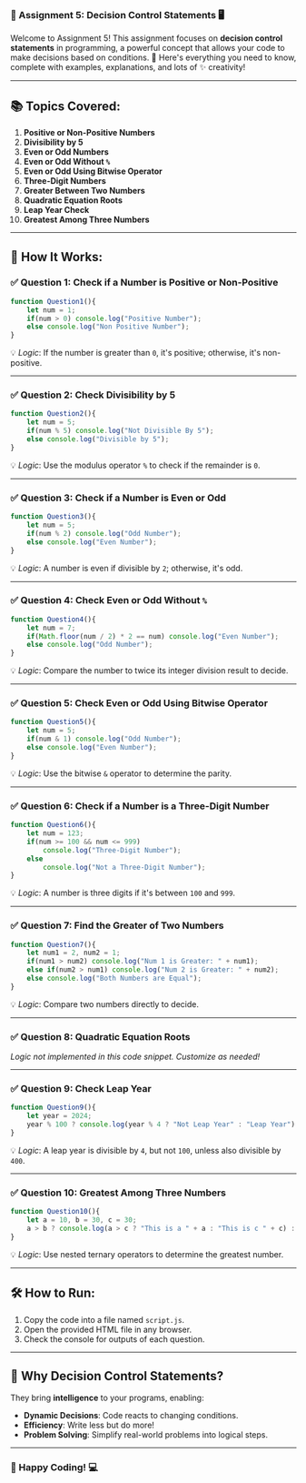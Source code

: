 ### 🌟 Assignment 5: Decision Control Statements 🖥️

Welcome to Assignment 5! This assignment focuses on **decision control statements** in programming, a powerful concept that allows your code to make decisions based on conditions. 🚦 Here's everything you need to know, complete with examples, explanations, and lots of ✨ creativity!

---

## 📚 Topics Covered:
1. **Positive or Non-Positive Numbers**
2. **Divisibility by 5**
3. **Even or Odd Numbers**
4. **Even or Odd Without `%`**
5. **Even or Odd Using Bitwise Operator**
6. **Three-Digit Numbers**
7. **Greater Between Two Numbers**
8. **Quadratic Equation Roots**
9. **Leap Year Check**
10. **Greatest Among Three Numbers**

---

## 🚀 How It Works:

### ✅ **Question 1**: Check if a Number is Positive or Non-Positive
```javascript
function Question1(){
    let num = 1;
    if(num > 0) console.log("Positive Number");
    else console.log("Non Positive Number");
}
```
💡 *Logic*: If the number is greater than `0`, it's positive; otherwise, it's non-positive.  

---

### ✅ **Question 2**: Check Divisibility by 5
```javascript
function Question2(){
    let num = 5;
    if(num % 5) console.log("Not Divisible By 5");
    else console.log("Divisible by 5");
}
```
💡 *Logic*: Use the modulus operator `%` to check if the remainder is `0`.

---

### ✅ **Question 3**: Check if a Number is Even or Odd
```javascript
function Question3(){
    let num = 5;
    if(num % 2) console.log("Odd Number");
    else console.log("Even Number");
}
```
💡 *Logic*: A number is even if divisible by `2`; otherwise, it's odd.

---

### ✅ **Question 4**: Check Even or Odd Without `%`
```javascript
function Question4(){
    let num = 7;
    if(Math.floor(num / 2) * 2 == num) console.log("Even Number");
    else console.log("Odd Number");
}
```
💡 *Logic*: Compare the number to twice its integer division result to decide.

---

### ✅ **Question 5**: Check Even or Odd Using Bitwise Operator
```javascript
function Question5(){
    let num = 5;
    if(num & 1) console.log("Odd Number");
    else console.log("Even Number");
}
```
💡 *Logic*: Use the bitwise `&` operator to determine the parity.

---

### ✅ **Question 6**: Check if a Number is a Three-Digit Number
```javascript
function Question6(){
    let num = 123;
    if(num >= 100 && num <= 999) 
        console.log("Three-Digit Number");
    else 
        console.log("Not a Three-Digit Number");
}
```
💡 *Logic*: A number is three digits if it's between `100` and `999`.

---

### ✅ **Question 7**: Find the Greater of Two Numbers
```javascript
function Question7(){
    let num1 = 2, num2 = 1;
    if(num1 > num2) console.log("Num 1 is Greater: " + num1);
    else if(num2 > num1) console.log("Num 2 is Greater: " + num2);
    else console.log("Both Numbers are Equal");
}
```
💡 *Logic*: Compare two numbers directly to decide.

---

### ✅ **Question 8**: Quadratic Equation Roots
*Logic not implemented in this code snippet. Customize as needed!*  

---

### ✅ **Question 9**: Check Leap Year
```javascript
function Question9(){
    let year = 2024;
    year % 100 ? console.log(year % 4 ? "Not Leap Year" : "Leap Year") : console.log(year % 400 ? "Not Leap Year" : "Leap Year");
}
```
💡 *Logic*: A leap year is divisible by `4`, but not `100`, unless also divisible by `400`.

---

### ✅ **Question 10**: Greatest Among Three Numbers
```javascript
function Question10(){
    let a = 10, b = 30, c = 30;
    a > b ? console.log(a > c ? "This is a " + a : "This is c " + c) : console.log(b > c ? "This is b " + b : "This is c " + c);
}
```
💡 *Logic*: Use nested ternary operators to determine the greatest number.

---

## 🛠️ How to Run:
1. Copy the code into a file named `script.js`.
2. Open the provided HTML file in any browser.
3. Check the console for outputs of each question.

---

## 🌟 Why Decision Control Statements?  
They bring **intelligence** to your programs, enabling:
- **Dynamic Decisions**: Code reacts to changing conditions.
- **Efficiency**: Write less but do more!
- **Problem Solving**: Simplify real-world problems into logical steps.

---

### 🎉 Happy Coding! 💻